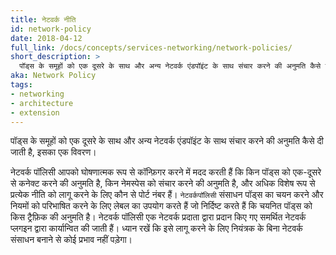```yaml
---
title: नेटवर्क नीति
id: network-policy
date: 2018-04-12
full_link: /docs/concepts/services-networking/network-policies/
short_description: >
  पॉड्स के समूहों को एक दूसरे के साथ और अन्य नेटवर्क एंडपॉइंट के साथ संचार करने की अनुमति कैसे दी जाती है, इसका एक विवरण।
aka: Network Policy
tags:
- networking
- architecture
- extension
---
```

 पॉड्स के समूहों को एक दूसरे के साथ और अन्य नेटवर्क एंडपॉइंट के साथ संचार करने की अनुमति कैसे दी जाती है, इसका एक विवरण।

<!--more--> 

नेटवर्क पॉलिसी आपको घोषणात्मक रूप से कॉन्फ़िगर करने में मदद करती हैं कि किन पॉड्स को एक-दूसरे से कनेक्ट करने की अनुमति है, किन नेमस्पेस को संचार करने की अनुमति है, और अधिक विशेष रूप से प्रत्येक नीति को लागू करने के लिए कौन से पोर्ट नंबर हैं। `नेटवर्कपॉलिसी` संसाधन पॉड्स का चयन करने और नियमों को परिभाषित करने के लिए लेबल का उपयोग करते हैं जो निर्दिष्ट करते हैं कि चयनित पॉड्स को किस ट्रैफ़िक की अनुमति है। नेटवर्क पॉलिसी एक नेटवर्क प्रदाता द्वारा प्रदान किए गए समर्थित नेटवर्क प्लगइन द्वारा कार्यान्वित की जाती हैं। ध्यान रखें कि इसे लागू करने के लिए नियंत्रक के बिना नेटवर्क संसाधन बनाने से कोई प्रभाव नहीं पड़ेगा।